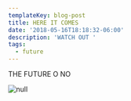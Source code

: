 ```yaml
---
templateKey: blog-post
title: HERE IT COMES
date: '2018-05-16T18:18:32-06:00'
description: 'WATCH OUT '
tags:
  - future
---
```

THE FUTURE O NO

![null](/img/chemex.jpg)
